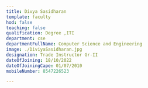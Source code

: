 ```yaml
---
title: Divya Sasidharan
template: faculty
hod: false
teaching: false
qualification: Degree ,ITI
department: cse
departmentFullName: Computer Science and Engineering
image: ./DiviyaSasidharan.jpg
designation: Trade Instructor Gr-II
dateOfJoining: 18/10/2022
dateOfJoiningCape: 01/07/2010
mobileNumber: 8547226523

---
```

